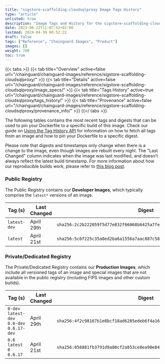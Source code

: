 ```yaml
---
title: "sigstore-scaffolding-cloudsqlproxy Image Tags History"
type: "article"
unlisted: true
description: "Image Tags and History for the sigstore-scaffolding-cloudsqlproxy Chainguard Image"
date: 2023-06-22T11:07:52+02:00
lastmod: 2024-04-30 00:52:22
draft: false
tags: ["Reference", "Chainguard Images", "Product"]
images: []
weight: 700
toc: true
---
```


{{< tabs >}}
{{< tab title="Overview" active=false url="/chainguard/chainguard-images/reference/sigstore-scaffolding-cloudsqlproxy/" >}}
{{< tab title="Details" active=false url="/chainguard/chainguard-images/reference/sigstore-scaffolding-cloudsqlproxy/image_specs/" >}}
{{< tab title="Tags History" active=true url="/chainguard/chainguard-images/reference/sigstore-scaffolding-cloudsqlproxy/tags_history/" >}}
{{< tab title="Provenance" active=false url="/chainguard/chainguard-images/reference/sigstore-scaffolding-cloudsqlproxy/provenance_info/" >}}
{{</ tabs >}}

The following tables contains the most recent tags and digests that can be used to pin your Dockerfile to a specific build of this image. Check our guide on [Using the Tag History API](/chainguard/chainguard-images/using-the-tag-history-api/) for information on how to fetch all tags from an image and how to pin your Dockerfile to a specific digest.

Please note that digests and timestamps only change when there is a change to the image, even though images are rebuilt every night. The "Last Changed" column indicates when the image was last modified, and doesn't always reflect the latest build timestamp. For more information about how our reproducible builds work, please refer to [this blog post](https://www.chainguard.dev/unchained/reproducing-chainguards-reproducible-image-builds).

### Public Registry
The Public Registry contains our **Developer Images**, which typically comprise the `latest*` versions of an image.

| Tag (s)       | Last Changed | Digest                                                                    |
|---------------|--------------|---------------------------------------------------------------------------|
|  `latest-dev` | April 29th   | `sha256:2c2b222059f5d77e832f66068b6425a7fe81cb2acf8638bc27a5b5727f23cb33` |
|  `latest`     | April 21st   | `sha256:5c0f225c35a0ed2ba6a1556a7aac887c58608b3eaa1fb2bbbacd3782d63b7c33` |


### Private/Dedicated Registry
The Private/Dedicated Registry contains our **Production Images**, which include all versioned tags of an image and special images that are not available in the public registry (including FIPS images and other custom builds).

| Tag (s)                                      | Last Changed | Digest                                                                    |
|----------------------------------------------|--------------|---------------------------------------------------------------------------|
|  `0-dev` `latest-dev` `0.6-dev` `0.6.17-dev` | April 29th   | `sha256:4f2c98167b1e8bcf18ad6285edeb6f4a1613566c0d024dad5949738d148c38af` |
|  `0.6` `latest` `0` `0.6.17`                 | April 21st   | `sha256:858881fb3791d9a80cf2a853ce8ea90e84c570d91a0f32a52b81dbd50059b129` |

